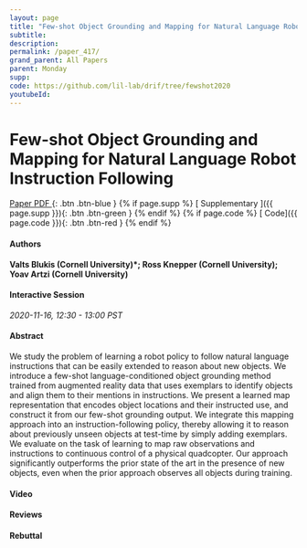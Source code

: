 ```yaml
---
layout: page
title: "Few-shot Object Grounding and Mapping for Natural Language Robot Instruction Following"
subtitle: 
description:
permalink: /paper_417/
grand_parent: All Papers
parent: Monday
supp: 
code: https://github.com/lil-lab/drif/tree/fewshot2020
youtubeId: 
---
```


# Few-shot Object Grounding and Mapping for Natural Language Robot Instruction Following

[<i class="fa fa-file-text-o" aria-hidden="true"></i> Paper PDF ](https://drive.google.com/file/d/14IuMBuWKW0ZPhVMc17slpg5OJNdoQRk6/view){: .btn .btn-blue } {% if page.supp %} [<i class="fa fa-file-text-o" aria-hidden="true"></i> Supplementary ]({{ page.supp }}){: .btn .btn-green } {% endif %} {% if page.code %} [<i class="fa fa-github" aria-hidden="true"></i> Code]({{ page.code }}){: .btn .btn-red }
{% endif %}

#### Authors
**Valts Blukis (Cornell University)*; Ross Knepper (Cornell University); Yoav Artzi (Cornell University)**

#### Interactive Session
*2020-11-16, 12:30 - 13:00 PST*

#### Abstract
We study the problem of learning a robot policy to follow natural language instructions that can be easily extended to reason about new objects. We introduce a few-shot language-conditioned object grounding method trained from augmented reality data that uses exemplars to identify objects and align them to their mentions in instructions. We present a learned map representation that encodes object locations and their instructed use, and construct it from our few-shot grounding output. We integrate this mapping approach into an instruction-following policy, thereby allowing it to  reason about previously unseen objects at test-time by simply adding exemplars. We evaluate on the task of learning to map raw observations and instructions to continuous control of a physical quadcopter. Our approach significantly outperforms the prior state of the art in the presence of new objects, even when the prior approach observes all objects during training.

#### Video 

#### Reviews

#### Rebuttal
